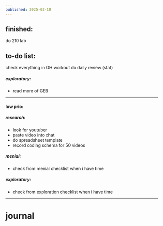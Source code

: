 ```yaml
---
published: 2025-02-10
---
```

## finished:

do 210 lab

## to-do list:
check everything in OH
workout
do daily review (stat)
##### exploratory:
- read more of GEB

----

#### low prio:

##### research:
- look for youtuber
- paste video into chat
- do spreadsheet template
- record coding schema for 50 videos 
##### menial:
- check from menial checklist when i have time
##### exploratory:
- check from exploration checklist when i have time


---
# journal
